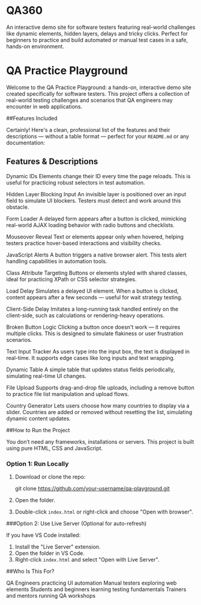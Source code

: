 # QA360
An interactive demo site for software testers featuring real-world challenges like dynamic elements, hidden layers, delays and tricky clicks. Perfect for beginners to practice and build automated or manual test cases in a safe, hands-on environment.


# QA Practice Playground

Welcome to the QA Practice Playground: a hands-on, interactive demo site created specifically for software testers. This project offers a collection of real-world testing challenges and scenarios that QA engineers may encounter in web applications.

##Features Included

Certainly! Here's a clean, professional list of the features and their descriptions — without a table format — perfect for your `README.md` or any documentation:

## Features & Descriptions

Dynamic IDs
Elements change their ID every time the page reloads. This is useful for practicing robust selectors in test automation.

 Hidden Layer Blocking Input
An invisible layer is positioned over an input field to simulate UI blockers. Testers must detect and work around this obstacle.

 Form Loader
A delayed form appears after a button is clicked, mimicking real-world AJAX loading behavior with radio buttons and checklists.

 Mouseover Reveal
Text or elements appear only when hovered, helping testers practice hover-based interactions and visibility checks.

JavaScript Alerts
A button triggers a native browser alert. This tests alert handling capabilities in automation tools.

Class Attribute Targeting
Buttons or elements styled with shared classes, ideal for practicing XPath or CSS selector strategies.

Load Delay
Simulates a delayed UI element. When a button is clicked, content appears after a few seconds — useful for wait strategy testing.

Client-Side Delay
Imitates a long-running task handled entirely on the client-side, such as calculations or rendering-heavy operations.

Broken Button Logic
Clicking a button once doesn't work — it requires multiple clicks. This is designed to simulate flakiness or user frustration scenarios.

Text Input Tracker
As users type into the input box, the text is displayed in real-time. It supports edge cases like long inputs and text wrapping.

 Dynamic Table
A simple table that updates status fields periodically, simulating real-time UI changes.

 File Upload
Supports drag-and-drop file uploads, including a remove button to practice file list manipulation and upload flows.

 Country Generator
Lets users choose how many countries to display via a slider. Countries are added or removed without resetting the list, simulating dynamic content updates.

##How to Run the Project

You don’t need any frameworks, installations or servers. This project is built using pure HTML, CSS and JavaScript.

### Option 1: Run Locally
1. Download or clone the repo:
  
   git clone https://github.com/your-username/qa-playground.git

2. Open the folder.
3. Double-click `index.html` or right-click and choose "Open with browser".

###Option 2: Use Live Server (Optional for auto-refresh)

If you have VS Code installed:

1. Install the "Live Server" extension.
2. Open the folder in VS Code.
3. Right-click `index.html` and select "Open with Live Server".

##Who Is This For?

 QA Engineers practicing UI automation
 Manual testers exploring web elements
 Students and beginners learning testing fundamentals
 Trainers and mentors running QA workshops


